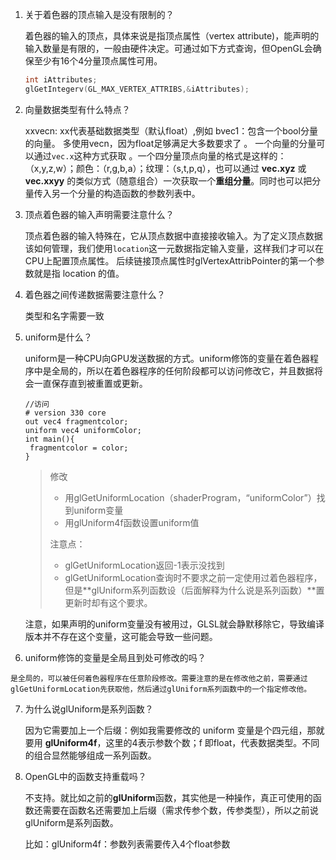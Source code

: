 1. 关于着色器的顶点输入是没有限制的？

   着色器的输入的顶点，具体来说是指顶点属性（vertex attribute)，能声明的输入数量是有限的，一般由硬件决定。可通过如下方式查询，但OpenGL会确保至少有16个4分量顶点属性可用。

   ```c
   int iAttributes;
   glGetIntegerv(GL_MAX_VERTEX_ATTRIBS,&iAttributes);
   ```

2. 向量数据类型有什么特点？

   xxvecn: xx代表基础数据类型（默认float）,例如 bvec1：包含一个bool分量的向量。 多使用vecn，因为float足够满足大多数要求了 。 一个向量的分量可以通过`vec.x`这种方式获取 。一个四分量顶点向量的格式是这样的：（x,y,z,w）；颜色：（r,g,b,a）；纹理：（s,t,p,q），也可以通过 **vec.xyz** 或 **vec.xxyy** 的类似方式（随意组合）一次获取一个**重组分量**。同时也可以把分量传入另一个分量的构造函数的参数列表中。

3. 顶点着色器的输入声明需要注意什么？

    顶点着色器的输入特殊在，它从顶点数据中直接接收输入。为了定义顶点数据该如何管理，我们使用`location`这一元数据指定输入变量，这样我们才可以在CPU上配置顶点属性。 后续链接顶点属性时glVertexAttribPointer的第一个参数就是指 location 的值。

4. 着色器之间传递数据需要注意什么？

   类型和名字需要一致

5. uniform是什么？

   uniform是一种CPU向GPU发送数据的方式。uniform修饰的变量在着色器程序中是全局的，所以在着色器程序的任何阶段都可以访问修改它，并且数据将会一直保存直到被重置或更新。

   ```&gt;
   //访问
   # version 330 core
   out vec4 fragmentcolor;
   uniform vec4 uniformColor; 
   int main(){
   	fragmentcolor = color;
   }
   ```

   > 修改 
   >
   > - 用glGetUniformLocation（shaderProgram，“uniformColor”）找到uniform变量 
   > - 用glUniform4f函数设置uniform值
   >
   > 注意点：
   >
   > - glGetUniformLocation返回-1表示没找到
   > - glGetUniformLocation查询时不要求之前一定使用过着色器程序，但是**glUniform系列函数设（后面解释为什么说是系列函数）**置更新时却有这个要求。

   

   注意，如果声明的uniform变量没有被用过，GLSL就会静默移除它，导致编译版本并不存在这个变量，这可能会导致一些问题。

6.   uniform修饰的变量是全局且到处可修改的吗？


    是全局的，可以被任何着色器程序在任意阶段修改。需要注意的是在修改他之前，需要通过glGetUniformLocation先获取他，然后通过glUniform系列函数中的一个指定修改他。

7. 为什么说glUniform是系列函数？

    因为它需要加上一个后缀：例如我需要修改的 uniform 变量是个四元组，那就要用 **glUniform4f**，这里的4表示参数个数；f 即float，代表数据类型。不同的组合显然能够组成一系列函数。 

8. OpenGL中的函数支持重载吗？

   不支持。就比如之前的**glUniform**函数，其实他是一种操作，真正可使用的函数还需要在函数名还需要加上后缀（需求传参个数，传参类型），所以之前说glUniform是系列函数。

   比如：glUniform4f：参数列表需要传入4个float参数

